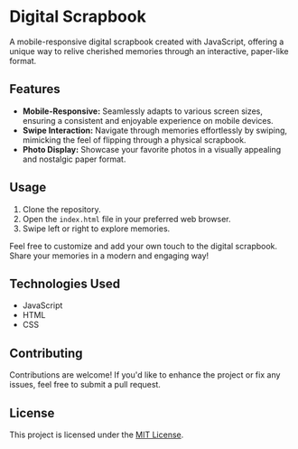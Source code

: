 # Digital Scrapbook

A mobile-responsive digital scrapbook created with JavaScript, offering a unique way to relive cherished memories through an interactive, paper-like format.

## Features

- **Mobile-Responsive:** Seamlessly adapts to various screen sizes, ensuring a consistent and enjoyable experience on mobile devices.
- **Swipe Interaction:** Navigate through memories effortlessly by swiping, mimicking the feel of flipping through a physical scrapbook.
- **Photo Display:** Showcase your favorite photos in a visually appealing and nostalgic paper format.
  
## Usage

1. Clone the repository.
2. Open the `index.html` file in your preferred web browser.
3. Swipe left or right to explore memories.

Feel free to customize and add your own touch to the digital scrapbook. Share your memories in a modern and engaging way!

## Technologies Used

- JavaScript
- HTML
- CSS

## Contributing

Contributions are welcome! If you'd like to enhance the project or fix any issues, feel free to submit a pull request.

## License

This project is licensed under the [MIT License](LICENSE).

